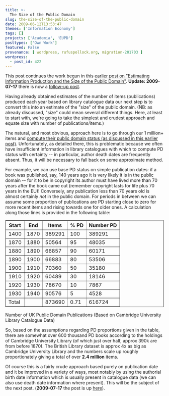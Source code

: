 ```yaml
---
title: >-
  The Size of the Public Domain
slug: the-size-of-the-public-domain
date: 2009-06-12T13:53:47
themes: ['Information Economy']
tags: []
projects: ['Academia', 'EUPD']
posttypes: ['Own Work']
featured: False
provenance: [ wordpress, rufuspollock.org, migration-201703 ]
wordpress:
  - post_id: 422
---
```


This post continues the work begun in this [earlier post on "Estimating Information Production and the Size of the Public Domain"][infoprod]. **Update: 2009-07-17** there is now a [follow-up post](/2009/07/16/size-of-the-public-domain-ii/).

[infoprod]:https://rufuspollock.com/2009/06/09/estimating-information-production-and-the-size-of-the-public-domain/

Having already obtained estimates of the number of items (publications) produced each year based on library catalogue data our next step is to convert this into an estimate of the "size" of the public domain. (NB: as already discussed, "size" could mean several different things. Here, at least to start with, we're going to take the simplest and crudest approach and equate size with number of publications/items.)

The natural, and most obvious, approach here is to go through our 1 million+ items and [compute their public domain status (as discussed in this earlier post)][compute]. Unfortunately, as detailed there, this is problematic because we often have insufficient information in library catalogues with which to compute PD status with certainty -- in particular, author death dates are frequently absent. Thus, it will be necessary to fall back on some approximate method.

[compute]:https://rufuspollock.com/2009/03/12/computing-copyright-or-public-domain-status-of-cultural-works/

For example, we can use base PD status on simple publication dates: if a book was published, say, 140 years ago it is very likely it is in the public domain -- for it to be in copyright its author must have lived more than 70 years after the book came out (remember copyright lasts for life plus 70 years in the EU)! Conversely, any publication less than 70 years old is almost certainly *not* in the public domain. For periods in between we can assume some proportion of publications are PD starting close to zero for more recent items and rising towards one for older ones. A calculation along those lines is provided in the following table:

<table class="data" border="1"><thead><tr><th>Start</th><th>End</th><th>Items</th><th>% PD</th><th>Number PD</th></tr></thead>
<tbody>
<tr><td>1400</td><td>1870</td><td>389291</td><td>100</td><td>389291</td></tr>
<tr><td>1870</td><td>1880</td><td>50564</td><td>95</td><td>48035</td></tr>
<tr><td>1880</td><td>1890</td><td>66857</td><td>90</td><td>60171</td></tr>
<tr><td>1890</td><td>1900</td><td>66883</td><td>80</td><td>53506</td></tr>
<tr><td>1900</td><td>1910</td><td>70360</td><td>50</td><td>35180</td></tr>
<tr><td>1910</td><td>1920</td><td>60489</td><td>30</td><td>18146</td></tr>
<tr><td>1920</td><td>1930</td><td>78670</td><td>10</td><td>7867</td></tr>
<tr><td>1930</td><td>1940</td><td>90576</td><td>5</td><td>4528</td></tr>
<tr><td>Total</td><td></td><td>873690</td><td>0.71</td><td>616724</td></tr>
</tbody>
</table>
<p class="caption">Number of UK Public Domain Publications (Based on Cambridge University Library Catalogue Data)</caption>

So, based on the assumptions regarding PD proportions given in the table, there are somewhat over 600 thousand PD books according to the holdings of Cambridge University Library (of which just over half, approx 390k are from before 1870). The British Library dataset is approx 4x as big as Cambridge University Library and the numbers scale up roughly proportionately giving a total of over **2.4 million** items.

Of course this is a fairly crude approach based purely on publication date and it be improved in a variety of ways, most notably by using the authorial birth date information which is usually present in catalogue data (we can also use death date information where present). This will be the subject of the next post. (**2009-07-17** the post is up [here](/2009/06/12/the-size-of-the-public-domain-ii)).


